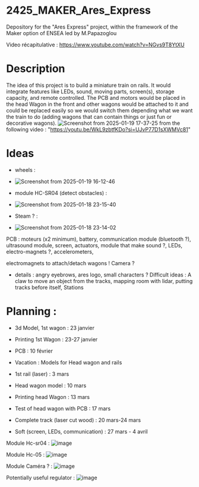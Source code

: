 # 2425_MAKER_Ares_Express
Depository for the "Ares Express" project, within the framework of the Maker option of ENSEA led by M.Papazoglou

Video récapitulative : https://www.youtube.com/watch?v=NGvs9T8YtXU

# Description
The idea of this project is to build a miniature train on rails. It would integrate features like LEDs, sound, moving parts, screen(s), storage capacity, and remote controlled.
The PCB and motors would be placed in the head Wagon in the front and other wagons would be attached to it and could be replaced easily so we would switch them depending what we want the train to do (adding wagons that can contain things or just fun or decorative wagons).
![Screenshot from 2025-01-19 17-37-25](https://github.com/user-attachments/assets/2ac03007-483f-41f8-a5dd-b26ceae9990a)
from the following video : "https://youtu.be/WkL9zbtfKDo?si=UJvP77D1sXWMVc81"


# Ideas

- wheels :
- ![Screenshot from 2025-01-19 16-12-46](https://github.com/user-attachments/assets/948c482f-625c-470b-af95-24a18eddb106)

- module HC-SR04 (detect obstacles) :
- ![Screenshot from 2025-01-18 23-15-40](https://github.com/user-attachments/assets/c4d4030f-fd58-4ac5-9410-85b309c0db49)
  
- Steam ? :
- ![Screenshot from 2025-01-18 23-14-02](https://github.com/user-attachments/assets/26858aab-7b2e-4f3a-8818-b583cda93dfa)

PCB : moteurs (x2 minimum), battery, communication module (bluetooth ?), ultrasound module, screen, actuators, module that make sound ?, LEDs, electro-magnets ?, accelerometers, 

electromagnets to attach/detach wagons !
Camera ?

- details : angry eyebrows, ares logo, small characters ?
Difficult ideas : A claw to move an object from the tracks, mapping room with lidar, putting tracks before itself, Stations

# Planning :

- 3d Model, 1st wagon : 23 janvier
- Printing 1st Wagon : 23-27 janvier
- PCB : 10 février

- Vacation : Models for Head wagon and rails

- 1st rail (laser) : 3 mars
- Head wagon model : 10 mars
- Printing head Wagon : 13 mars
- Test of head wagon with PCB : 17 mars 
- Complete track (laser cut wood) : 20 mars-24 mars
- Soft (screen, LEDs, communication) : 27 mars - 4 avril

Module Hc-sr04 :
![image](https://github.com/user-attachments/assets/a925a8d8-9199-42eb-8664-a73f615a713b)

Module Hc-05 : 
![image](https://github.com/user-attachments/assets/1200da35-9260-4e42-b8c6-684130bf0b72)

Module Caméra ? :
![image](https://github.com/user-attachments/assets/ee3affd3-ab2a-447f-b956-3f826d3f382e)

Potentially useful regulator : 
![image](https://github.com/user-attachments/assets/cc1db9b6-6843-4a70-9f42-05047eb68a1a)



